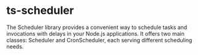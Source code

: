 # ts-scheduler
The Scheduler library provides a convenient way to schedule tasks and invocations with delays in your Node.js applications. It offers two main classes: Scheduler and CronScheduler, each serving different scheduling needs.
